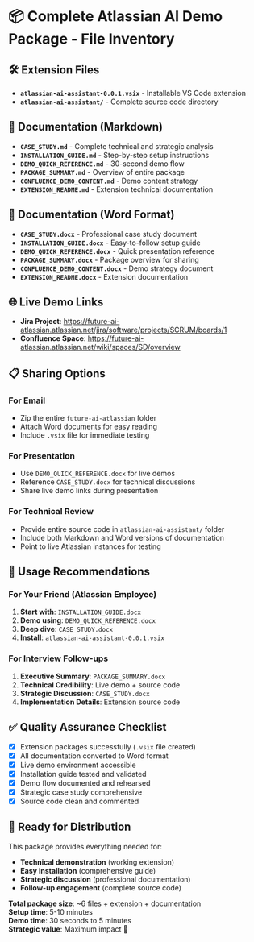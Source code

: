 # 📦 Complete Atlassian AI Demo Package - File Inventory

## 🛠️ Extension Files
- **`atlassian-ai-assistant-0.0.1.vsix`** - Installable VS Code extension
- **`atlassian-ai-assistant/`** - Complete source code directory

## 📄 Documentation (Markdown)
- **`CASE_STUDY.md`** - Complete technical and strategic analysis
- **`INSTALLATION_GUIDE.md`** - Step-by-step setup instructions
- **`DEMO_QUICK_REFERENCE.md`** - 30-second demo flow
- **`PACKAGE_SUMMARY.md`** - Overview of entire package
- **`CONFLUENCE_DEMO_CONTENT.md`** - Demo content strategy
- **`EXTENSION_README.md`** - Extension technical documentation

## 📄 Documentation (Word Format)
- **`CASE_STUDY.docx`** - Professional case study document
- **`INSTALLATION_GUIDE.docx`** - Easy-to-follow setup guide
- **`DEMO_QUICK_REFERENCE.docx`** - Quick presentation reference
- **`PACKAGE_SUMMARY.docx`** - Package overview for sharing
- **`CONFLUENCE_DEMO_CONTENT.docx`** - Demo strategy document
- **`EXTENSION_README.docx`** - Extension documentation

## 🌐 Live Demo Links
- **Jira Project**: https://future-ai-atlassian.atlassian.net/jira/software/projects/SCRUM/boards/1
- **Confluence Space**: https://future-ai-atlassian.atlassian.net/wiki/spaces/SD/overview

## 📋 Sharing Options

### For Email
- Zip the entire `future-ai-atlassian` folder
- Attach Word documents for easy reading
- Include `.vsix` file for immediate testing

### For Presentation
- Use `DEMO_QUICK_REFERENCE.docx` for live demos
- Reference `CASE_STUDY.docx` for technical discussions
- Share live demo links during presentation

### For Technical Review
- Provide entire source code in `atlassian-ai-assistant/` folder
- Include both Markdown and Word versions of documentation
- Point to live Atlassian instances for testing

## 🎯 Usage Recommendations

### For Your Friend (Atlassian Employee)
1. **Start with**: `INSTALLATION_GUIDE.docx` 
2. **Demo using**: `DEMO_QUICK_REFERENCE.docx`
3. **Deep dive**: `CASE_STUDY.docx`
4. **Install**: `atlassian-ai-assistant-0.0.1.vsix`

### For Interview Follow-ups
1. **Executive Summary**: `PACKAGE_SUMMARY.docx`
2. **Technical Credibility**: Live demo + source code
3. **Strategic Discussion**: `CASE_STUDY.docx`
4. **Implementation Details**: Extension source code

## ✅ Quality Assurance Checklist

- [x] Extension packages successfully (`.vsix` file created)
- [x] All documentation converted to Word format
- [x] Live demo environment accessible
- [x] Installation guide tested and validated
- [x] Demo flow documented and rehearsed
- [x] Strategic case study comprehensive
- [x] Source code clean and commented

## 🚀 Ready for Distribution

This package provides everything needed for:
- **Technical demonstration** (working extension)
- **Easy installation** (comprehensive guide)
- **Strategic discussion** (professional documentation)
- **Follow-up engagement** (complete source code)

**Total package size**: ~6 files + extension + documentation  
**Setup time**: 5-10 minutes  
**Demo time**: 30 seconds to 5 minutes  
**Strategic value**: Maximum impact 🎯
